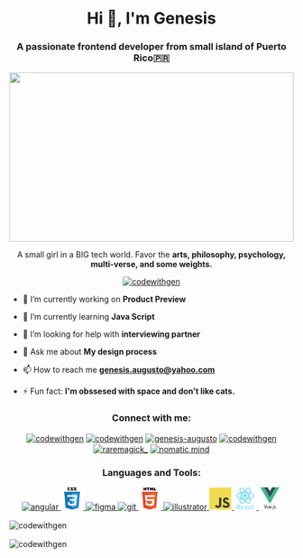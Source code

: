 <h1 align="center">Hi 👋, I'm Genesis</h1>
<h3 align="center">A passionate frontend developer from small island of Puerto Rico🇵🇷</h3>

<img src="https://media.giphy.com/media/kRsswKHySz35ie5wCG/giphy-downsized.gif" width="100%" height="300px" align="center">

<p align="center" letter-spacing="0.5"> A small girl in a BIG tech world. Favor the <strong>arts, philosophy, psychology, multi-verse, and some weights.</strong></p>

<p align="center"> <a href="https://github.com/ryo-ma/github-profile-trophy"><img src="https://github-profile-trophy.vercel.app/?username=codewithgen" alt="codewithgen" /></a> </p>

- 🔭 I’m currently working on **Product Preview**

- 🌱 I’m currently learning **Java Script**

- 🤝 I’m looking for help with **interviewing partner**

- 💬 Ask me about **My design process**

- 📫 How to reach me **genesis.augusto@yahoo.com**

- ⚡ Fun fact: **I'm obssesed with space and don't like cats.**

<h3 align="center">Connect with me:</h3>
<p align="center">
<a href="https://codepen.io/codewithgen" target="blank"><img align="center" src="https://raw.githubusercontent.com/rahuldkjain/github-profile-readme-generator/master/src/images/icons/Social/codepen.svg" alt="codewithgen" height="30" width="40" /></a>
<a href="https://dev.to/codewithgen" target="blank"><img align="center" src="https://raw.githubusercontent.com/rahuldkjain/github-profile-readme-generator/master/src/images/icons/Social/devto.svg" alt="codewithgen" height="30" width="40" /></a>
<a href="https://linkedin.com/in/genesis-augusto" target="blank"><img align="center" src="https://raw.githubusercontent.com/rahuldkjain/github-profile-readme-generator/master/src/images/icons/Social/linked-in-alt.svg" alt="genesis-augusto" height="30" width="40" /></a>
<a href="https://codesandbox.com/codewithgen" target="blank"><img align="center" src="https://raw.githubusercontent.com/rahuldkjain/github-profile-readme-generator/master/src/images/icons/Social/codesandbox.svg" alt="codewithgen" height="30" width="40" /></a>
<a href="https://instagram.com/raremagick_" target="blank"><img align="center" src="https://raw.githubusercontent.com/rahuldkjain/github-profile-readme-generator/master/src/images/icons/Social/instagram.svg" alt="raremagick_" height="30" width="40" /></a>
<a href="https://www.youtube.com/c/nomatic mind" target="blank"><img align="center" src="https://raw.githubusercontent.com/rahuldkjain/github-profile-readme-generator/master/src/images/icons/Social/youtube.svg" alt="nomatic mind" height="30" width="40" /></a>
</p>

<h3 align="center">Languages and Tools:</h3>
<p align="center"> <a href="https://angular.io" target="_blank" rel="noreferrer"> <img src="https://angular.io/assets/images/logos/angular/angular.svg" alt="angular" width="40" height="40"/> </a> <a href="https://www.w3schools.com/css/" target="_blank" rel="noreferrer"> <img src="https://raw.githubusercontent.com/devicons/devicon/master/icons/css3/css3-original-wordmark.svg" alt="css3" width="40" height="40"/> </a> <a href="https://www.figma.com/" target="_blank" rel="noreferrer"> <img src="https://www.vectorlogo.zone/logos/figma/figma-icon.svg" alt="figma" width="40" height="40"/> </a> <a href="https://git-scm.com/" target="_blank" rel="noreferrer"> <img src="https://www.vectorlogo.zone/logos/git-scm/git-scm-icon.svg" alt="git" width="40" height="40"/> </a> <a href="https://www.w3.org/html/" target="_blank" rel="noreferrer"> <img src="https://raw.githubusercontent.com/devicons/devicon/master/icons/html5/html5-original-wordmark.svg" alt="html5" width="40" height="40"/> </a> <a href="https://www.adobe.com/in/products/illustrator.html" target="_blank" rel="noreferrer"> <img src="https://www.vectorlogo.zone/logos/adobe_illustrator/adobe_illustrator-icon.svg" alt="illustrator" width="40" height="40"/> </a> <a href="https://developer.mozilla.org/en-US/docs/Web/JavaScript" target="_blank" rel="noreferrer"> <img src="https://raw.githubusercontent.com/devicons/devicon/master/icons/javascript/javascript-original.svg" alt="javascript" width="40" height="40"/> </a> <a href="https://reactjs.org/" target="_blank" rel="noreferrer"> <img src="https://raw.githubusercontent.com/devicons/devicon/master/icons/react/react-original-wordmark.svg" alt="react" width="40" height="40"/> </a> <a href="https://vuejs.org/" target="_blank" rel="noreferrer"> <img src="https://raw.githubusercontent.com/devicons/devicon/master/icons/vuejs/vuejs-original-wordmark.svg" alt="vuejs" width="40" height="40"/> </a> </p>

<p><img align="center" src="https://github-readme-stats.vercel.app/api/top-langs?username=codewithgen&show_icons=true&locale=en&layout=compact" alt="codewithgen" /></p>

<p><img align="center" src="https://github-readme-streak-stats.herokuapp.com/?user=codewithgen&" alt="codewithgen" /></p>
